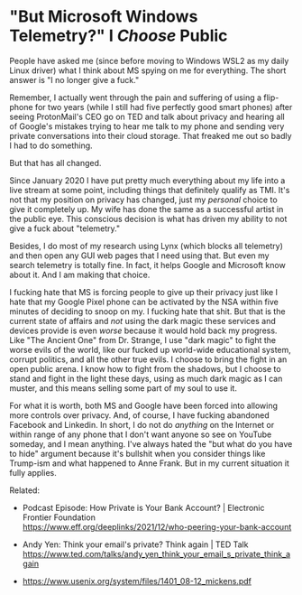 # "But Microsoft Windows Telemetry?" I *Choose* Public

People have asked me (since before moving to Windows WSL2 as my daily
Linux driver) what I think about MS spying on me for everything. The
short answer is "I no longer give a fuck."

Remember, I actually went through the pain and suffering of using a
flip-phone for two years (while I still had five perfectly good smart
phones) after seeing ProtonMail's CEO go on TED and talk about privacy
and hearing all of Google's mistakes trying to hear me talk to my phone
and sending very private conversations into their cloud storage. That
freaked me out so badly I had to do something.

But that has all changed.

Since January 2020 I have put pretty much everything about my life into
a live stream at some point, including things that definitely qualify as
TMI. It's not that my position on privacy has changed, just my
*personal* choice to give it completely up. My wife has done the same as
a successful artist in the public eye. This conscious decision is what
has driven my ability to not give a fuck about "telemetry."

Besides, I do most of my research using Lynx (which blocks all
telemetry) and then open any GUI web pages that I need using that. But
even my search telemetry is totally fine. In fact, it helps Google and
Microsoft know about it. And I am making that choice.

I fucking hate that MS is forcing people to give up their privacy just
like I hate that my Google Pixel phone can be activated by the NSA
within five minutes of deciding to snoop on my. I fucking hate that
shit. But that is the current state of affairs and *not* using the dark
magic these services and devices provide is even *worse* because it
would hold back my progress. Like "The Ancient One" from Dr. Strange, I
use "dark magic" to fight the worse evils of the world, like our fucked
up world-wide educational system, corrupt politics, and all the other
true evils. I choose to bring the fight in an open public arena. I know
how to fight from the shadows, but I choose to stand and fight in the
light these days, using as much dark magic as I can muster, and this
means selling some part of my soul to use it.

For what it is worth, both MS and Google have been forced into allowing
more controls over privacy. And, of course, I have fucking abandoned
Facebook and Linkedin. In short, I do not do *anything* on the Internet
or within range of any phone that I don't want anyone so see on YouTube
someday, and I mean anything. I've always hated the "but what do you
have to hide" argument because it's bullshit when you consider things
like Trump-ism and what happened to Anne Frank. But in my current
situation it fully applies.

Related:

* Podcast Episode: How Private is Your Bank Account? \| Electronic Frontier Foundation  
  <https://www.eff.org/deeplinks/2021/12/who-peering-your-bank-account>

* Andy Yen: Think your email\'s private? Think again \| TED Talk  
  <https://www.ted.com/talks/andy_yen_think_your_email_s_private_think_again>

* <https://www.usenix.org/system/files/1401_08-12_mickens.pdf>

